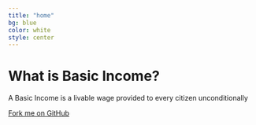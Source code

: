 ```yaml
---
title: "home"
bg: blue
color: white
style: center
---
```


# What is Basic Income?



A Basic Income is a livable wage provided to every citizen unconditionally

<span id="forkongithub">
  <a href="{{ site.source_link }}" class="bg-blue">
    Fork me on GitHub
  </a>
</span>
